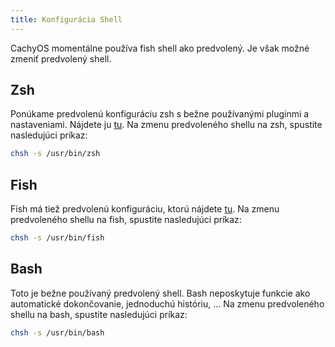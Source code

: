 ```yaml
---
title: Konfigurácia Shell
---
```


CachyOS momentálne používa fish shell ako predvolený.
Je však možné zmeniť predvolený shell.

## Zsh

Ponúkame predvolenú konfiguráciu zsh s bežne používanými pluginmi a nastaveniami.
Nájdete ju [tu](https://github.com/CachyOS/cachyos-zsh-config).
Na zmenu predvoleného shellu na zsh, spustite nasledujúci príkaz:

```bash
chsh -s /usr/bin/zsh
```

## Fish

Fish má tiež predvolenú konfiguráciu, ktorú nájdete [tu](https://github.com/CachyOS/cachyos-fish-config).
Na zmenu predvoleného shellu na fish, spustite nasledujúci príkaz:

```bash
chsh -s /usr/bin/fish
```

## Bash

Toto je bežne používaný predvolený shell. Bash neposkytuje funkcie ako automatické dokončovanie, jednoduchú históriu, ...
Na zmenu predvoleného shellu na bash, spustite nasledujúci príkaz:

```bash
chsh -s /usr/bin/bash
```